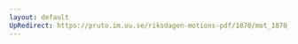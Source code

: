 ```yaml
---
layout: default
UpRedirect: https://pruto.im.uu.se/riksdagen-motions-pdf/1870/mot_1870__ak__22/mot_1870__ak__22-002.pdf
---
```

